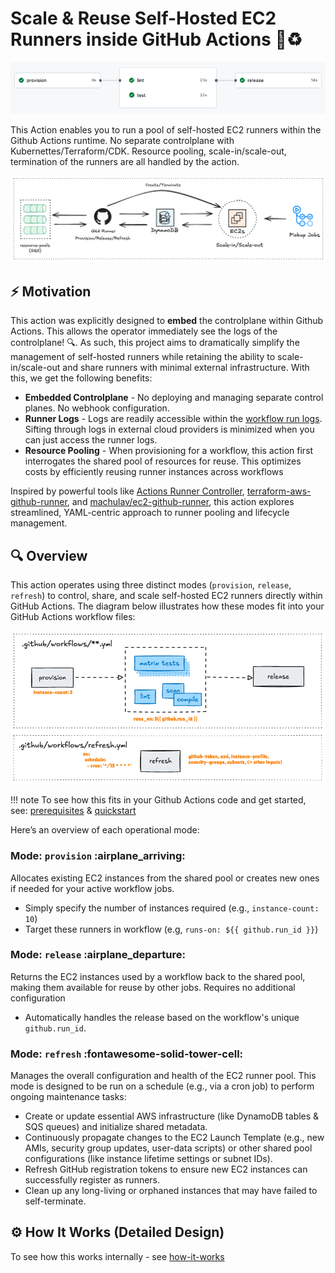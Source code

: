# Scale & Reuse Self-Hosted EC2 Runners inside GitHub Actions 🚀♻️

![Sample-Workflow](assets/sample-workflow-light.png)

This Action enables you to run a pool of self-hosted EC2 runners within the
Github Actions runtime. No separate controlplane with Kubernettes/Terraform/CDK.
Resource pooling, scale-in/scale-out, termination of the runners are all handled
by the action.

![Architecture](assets/simplified-architecture.png)

## ⚡️ Motivation

This action was explicitly designed to **embed** the controlplane within Github
Actions. This allows the operator immediately see the logs of the controlplane!
:mag:. As such, this project aims to dramatically simplify the management of
self-hosted runners while retaining the ability to scale-in/scale-out and share
runners with minimal external infrastructure. With this, we get the following
benefits:

- **Embedded Controlplane** - No deploying and managing separate control planes.
  No webhook configuration.
- **Runner Logs** - Logs are readily accessible within the
  [workflow run logs](https://docs.github.com/en/actions/monitoring-and-troubleshooting-workflows/monitoring-workflows/using-workflow-run-logs).
  Sifting through logs in external cloud providers is minimized when you can
  just access the runner logs.
- **Resource Pooling** - When provisioning for a workflow, this action first
  interrogates the shared pool of resources for reuse. This optimizes costs by
  efficiently reusing runner instances across workflows

Inspired by powerful tools like
[Actions Runner Controller](https://github.com/actions/actions-runner-controller),
[terraform-aws-github-runner](https://github.com/github-aws-runners/terraform-aws-github-runner),
and [machulav/ec2-github-runner](https://github.com/machulav/ec2-github-runner),
this action explores streamlined, YAML-centric approach to runner pooling and
lifecycle management.

## 🔍 Overview

This action operates using three distinct modes (`provision`, `release`, `refresh`) to control, share, and scale self-hosted EC2 runners directly within GitHub Actions. The diagram below illustrates how these modes fit into your GitHub Actions workflow files:

![Modes In Workflows](assets/mode-and-workflows.png)

!!! note
    To see how this fits in your Github Actions code and get started, see: [prerequisites](getting-started/prerequisites.md) & [quickstart](getting-started/quickstart.md)

Here’s an overview of each operational mode:

### Mode: `provision` :airplane_arriving:

Allocates existing EC2 instances from the shared pool or creates new ones if needed for your active workflow jobs.

- Simply specify the number of instances required (e.g., `instance-count: 10`)
- Target these runners in workflow (e.g, `runs-on: ${{ github.run_id }}`)

### Mode: `release` :airplane_departure:

Returns the EC2 instances used by a workflow back to the shared pool, making them available for reuse by other jobs. Requires no additional configuration

- Automatically handles the release based on the workflow's unique `github.run_id`.

### Mode: `refresh` :fontawesome-solid-tower-cell:

Manages the overall configuration and health of the EC2 runner pool. This mode is designed to be run on a schedule (e.g., via a cron job) to perform ongoing maintenance tasks:

- Create or update essential AWS infrastructure (like DynamoDB tables & SQS queues) and initialize shared metadata.
- Continuously propagate changes to the EC2 Launch Template (e.g., new AMIs, security group updates, user-data scripts) or other shared pool configurations (like instance lifetime settings or subnet IDs).
- Refresh GitHub registration tokens to ensure new EC2 instances can successfully register as runners.
- Clean up any long-living or orphaned instances that may have failed to self-terminate.

## ⚙️ How It Works (Detailed Design)

To see how this works internally - see [how-it-works](architecture/overview.md)
